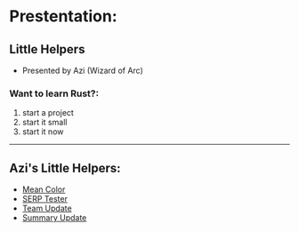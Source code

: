# Prestentation:
## Little Helpers
* Presented by Azi (Wizard of Arc)
### Want to learn Rust?:
1. start a project
1. start it small
1. start it now
---

## Azi's Little Helpers:

* [Mean Color](../color_mean/README.md)
* [SERP Tester](../serptester/README.md)
* [Team Update](../team_update/README.md)
* [Summary Update](../summary_update/README.md)
